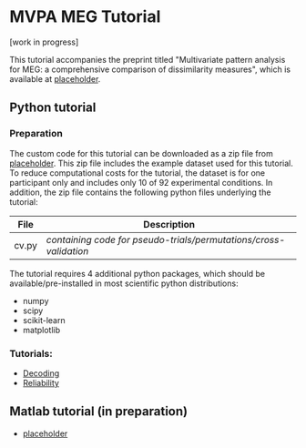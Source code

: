 # MVPA MEG Tutorial

[work in progress]

This tutorial accompanies the preprint titled "Multivariate pattern analysis for MEG: a comprehensive comparison of dissimilarity measures", which is available at [placeholder](http://doi.org/).

## Python tutorial

### Preparation
The custom code for this tutorial can be downloaded as a zip file from [placeholder](https://github.com/m-guggenmos/megmvpa/tutorial_python.zip). This zip file includes the example dataset used for this tutorial. To reduce computational costs for the tutorial, the dataset is for one participant only and includes only 10 of 92 experimental conditions.
In addition, the zip file contains the following python files underlying the tutorial: 

File | Description
--- | --- 
cv.py | _containing code for pseudo-trials/permutations/cross-validation_


The tutorial requires 4 additional python packages, which should be available/pre-installed in most scientific python distributions: 
* numpy
* scipy
* scikit-learn
* matplotlib

### Tutorials:
* [Decoding](https://github.com/m-guggenmos/megmvpa/blob/master/python_decoding.ipynb)
* [Reliability](https://github.com/m-guggenmos/megmvpa/blob/master/python_reliability.ipynb)

## Matlab tutorial (in preparation)
* [placeholder](https://github.com/m-guggenmos/megmvpa/blob/master/matlab_decoding.ipynb)
